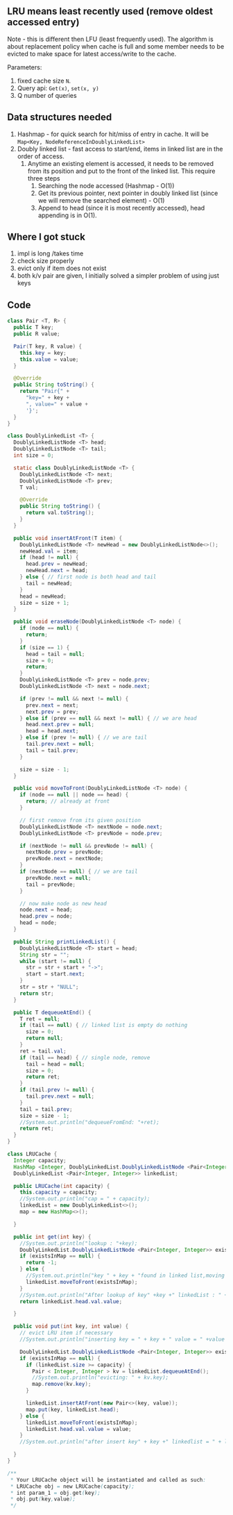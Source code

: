 

## LRU means least recently used (remove oldest accessed entry)

Note - this is different then LFU (least frequently used).
The algorithm is about replacement policy when cache is full and some member needs to be evicted to make space for latest access/write to the cache.

Parameters:

1. fixed cache size `N`.
2. Query api: `Get(x)`, `set(x, y)`
3. Q number of queries
   

## Data structures needed

1. Hashmap - for quick search for hit/miss of entry in cache. It will be `Map<Key, NodeReferenceInDoublyLinkedList>`
2. Doubly linked list - fast access to start/end, items in linked list are in the order of access.
   1. Anytime an existing element is accessed, it needs to be removed from its position and put to the front of the linked list. This require three steps
      1. Searching the node accessed (Hashmap - O(1))
      2. Get its previous pointer, next pointer in doubly linked list (since we will remove the searched element) - O(1)
      3. Append to head (since it is most recently accessed), head appending is in O(1).

## Where I got stuck

1. impl is long /takes time
2. check size properly
3. evict only if item does not exist
4. both k/v pair are given, I initially solved a simpler problem of using just keys

## Code

```java
class Pair <T, R> {
  public T key;
  public R value;

  Pair(T key, R value) {
    this.key = key;
    this.value = value;
  }

  @Override
  public String toString() {
    return "Pair{" +
      "key=" + key +
      ", value=" + value +
      '}';
  }
}

class DoublyLinkedList <T> {
  DoublyLinkedListNode <T> head;
  DoublyLinkedListNode <T> tail;
  int size = 0;

  static class DoublyLinkedListNode <T> {
    DoublyLinkedListNode <T> next;
    DoublyLinkedListNode <T> prev;
    T val;

    @Override
    public String toString() {
      return val.toString();
    }
  }

  public void insertAtFront(T item) {
    DoublyLinkedListNode <T> newHead = new DoublyLinkedListNode<>();
    newHead.val = item;
    if (head != null) {
      head.prev = newHead;
      newHead.next = head;
    } else { // first node is both head and tail
      tail = newHead;
    }
    head = newHead;
    size = size + 1;
  }

  public void eraseNode(DoublyLinkedListNode <T> node) {
    if (node == null) {
      return;
    }
    if (size == 1) {
      head = tail = null;
      size = 0;
      return;
    }
    DoublyLinkedListNode <T> prev = node.prev;
    DoublyLinkedListNode <T> next = node.next;

    if (prev != null && next != null) {
      prev.next = next;
      next.prev = prev;
    } else if (prev == null && next != null) { // we are head
      head.next.prev = null;
      head = head.next;
    } else if (prev != null) { // we are tail
      tail.prev.next = null;
      tail = tail.prev;
    }

    size = size - 1;
  }

  public void moveToFront(DoublyLinkedListNode <T> node) {
    if (node == null || node == head) {
      return; // already at front
    }

    // first remove from its given position
    DoublyLinkedListNode <T> nextNode = node.next;
    DoublyLinkedListNode <T> prevNode = node.prev;

    if (nextNode != null && prevNode != null) {
      nextNode.prev = prevNode;
      prevNode.next = nextNode;
    }
    if (nextNode == null) { // we are tail
      prevNode.next = null;
      tail = prevNode;
    }

    // now make node as new head
    node.next = head;
    head.prev = node;
    head = node;
  }

  public String printLinkedList() {
    DoublyLinkedListNode <T> start = head;
    String str = "";
    while (start != null) {
      str = str + start + "->";
      start = start.next;
    }
    str = str + "NULL";
    return str;
  }

  public T dequeueAtEnd() {
    T ret = null;
    if (tail == null) { // linked list is empty do nothing
      size = 0;
      return null;
    }
    ret = tail.val;
    if (tail == head) { // single node, remove
      tail = head = null;
      size = 0;
      return ret;
    }
    if (tail.prev != null) {
      tail.prev.next = null;
    }
    tail = tail.prev;
    size = size - 1;
    //System.out.println("dequeueFromEnd: "+ret);
    return ret;
  }
}

class LRUCache {
  Integer capacity;
  HashMap <Integer, DoublyLinkedList.DoublyLinkedListNode <Pair<Integer, Integer>>> map;
  DoublyLinkedList <Pair<Integer, Integer>> linkedList;

  public LRUCache(int capacity) {
    this.capacity = capacity;
    //System.out.println("cap = " + capacity);
    linkedList = new DoublyLinkedList<>();
    map = new HashMap<>();

  }

  public int get(int key) {
    //System.out.println("lookup : "+key);
    DoublyLinkedList.DoublyLinkedListNode <Pair<Integer, Integer>> existsInMap = map.getOrDefault(key, null);
    if (existsInMap == null) {
      return -1;
    } else {
      //System.out.println("key " + key + "found in linked list,moving to front");
      linkedList.moveToFront(existsInMap);
    }
    //System.out.println("After lookup of key" +key +" linkedList : " +linkedList.printLinkedList());
    return linkedList.head.val.value;

  }

  public void put(int key, int value) {
    // evict LRU item if necessary
    //System.out.println("inserting key = " + key + " value = " +value + " linkedlistsize = " +linkedList.size);

    DoublyLinkedList.DoublyLinkedListNode <Pair<Integer, Integer>> existsInMap = map.getOrDefault(key, null);
    if (existsInMap == null) {
      if (linkedList.size >= capacity) {
        Pair < Integer, Integer > kv = linkedList.dequeueAtEnd();
        //System.out.println("evicting: " + kv.key);
        map.remove(kv.key);
      }

      linkedList.insertAtFront(new Pair<>(key, value));
      map.put(key, linkedList.head);
    } else {
      linkedList.moveToFront(existsInMap);
      linkedList.head.val.value = value;
    }
    //System.out.println("after insert key" + key +" linkedlist = " + linkedList.printLinkedList());

  }
}

/**
 * Your LRUCache object will be instantiated and called as such:
 * LRUCache obj = new LRUCache(capacity);
 * int param_1 = obj.get(key);
 * obj.put(key,value);
 */
```